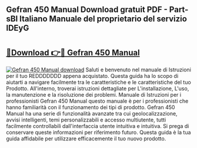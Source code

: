 ## Gefran 450 Manual Download gratuit PDF - Part-sBl Italiano Manuale del proprietario del servizio lDEyG

# <h2><a href="http://dfbh1mh.blite.top/?on=Gefran+450+Manual">🔗Download 👉🔴 Gefran 450 Manual</a></h2>

[![Gefran 450 Manual download](https://i.imgur.com/lujVjoI.png)](http://dfbh1mh.blite.top/?on=Gefran+450+Manual)
Saluti e benvenuto nel manuale di Istruzioni per il tuo REDDDDDDD appena acquistato. Questa guida ha lo scopo di aiutarti a navigare facilmente tra le caratteristiche e le caratteristiche del tuo Prodotto. All'interno, troverai istruzioni dettagliate per L'installazione, L'uso, la manutenzione e la risoluzione dei problemi. Manuale di Istruzioni per i professionisti Gefran 450 Manual questo manuale è per i professionisti che hanno familiarità con il funzionamento dei tipi di prodotto. Gefran 450 Manual ha una serie di funzionalità avanzate tra cui geolocalizzazione, avvisi intelligenti, temi personalizzabili e accesso multiutente, tutti facilmente controllabili dall'interfaccia utente intuitiva e intuitiva. Si prega di conservare queste informazioni per riferimento futuro. Questa guida è la tua guida affidabile per utilizzare efficacemente il tuo nuovo prodotto.
